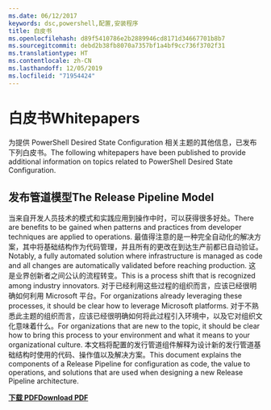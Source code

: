 ```yaml
---
ms.date: 06/12/2017
keywords: dsc,powershell,配置,安装程序
title: 白皮书
ms.openlocfilehash: d89f5410786e2b2889946cd8171d34667701b8b7
ms.sourcegitcommit: debd2b38fb8070a7357bf1a4bf9cc736f3702f31
ms.translationtype: HT
ms.contentlocale: zh-CN
ms.lasthandoff: 12/05/2019
ms.locfileid: "71954424"
---
```

# <a name="whitepapers"></a><span data-ttu-id="9b243-103">白皮书</span><span class="sxs-lookup"><span data-stu-id="9b243-103">Whitepapers</span></span>

<span data-ttu-id="9b243-104">为提供 PowerShell Desired State Configuration 相关主题的其他信息，已发布下列白皮书。</span><span class="sxs-lookup"><span data-stu-id="9b243-104">The following whitepapers have been published to provide additional information on topics related to PowerShell Desired State Configuration.</span></span>

## <a name="the-release-pipeline-model"></a><span data-ttu-id="9b243-105">发布管道模型</span><span class="sxs-lookup"><span data-stu-id="9b243-105">The Release Pipeline Model</span></span>
<span data-ttu-id="9b243-106">当来自开发人员技术的模式和实践应用到操作中时，可以获得很多好处。</span><span class="sxs-lookup"><span data-stu-id="9b243-106">There are benefits to be gained when patterns and practices from developer techniques are applied to operations.</span></span> <span data-ttu-id="9b243-107">最值得注意的是一种完全自动化的解决方案，其中将基础结构作为代码管理，并且所有的更改在到达生产前都已自动验证。</span><span class="sxs-lookup"><span data-stu-id="9b243-107">Notably, a fully automated solution where infrastructure is managed as code and all changes are automatically validated before reaching production.</span></span> <span data-ttu-id="9b243-108">这是业界创新者之间公认的流程转变。</span><span class="sxs-lookup"><span data-stu-id="9b243-108">This is a process shift that is recognized among industry innovators.</span></span> <span data-ttu-id="9b243-109">对于已经利用这些过程的组织而言，应该已经很明确如何利用 Microsoft 平台。</span><span class="sxs-lookup"><span data-stu-id="9b243-109">For organizations already leveraging these processes, it should be clear how to leverage Microsoft platforms.</span></span> <span data-ttu-id="9b243-110">对于不熟悉此主题的组织而言，应该已经很明确如何将此过程引入环境中，以及它对组织文化意味着什么。</span><span class="sxs-lookup"><span data-stu-id="9b243-110">For organizations that are new to the topic, it should be clear how to bring this process to your environment and what it means to your organizational culture.</span></span> <span data-ttu-id="9b243-111">本文档将配置的发行管道组件解释为设计新的发行管道基础结构时使用的代码、操作值以及解决方案。</span><span class="sxs-lookup"><span data-stu-id="9b243-111">This document explains the components of a Release Pipeline for configuration as code, the value to operations, and solutions that are used when designing a new Release Pipeline architecture.</span></span>

<span data-ttu-id="9b243-112">**[下载 PDF](https://aka.ms/thereleasepipelinemodelpdf)**</span><span class="sxs-lookup"><span data-stu-id="9b243-112">**[Download PDF](https://aka.ms/thereleasepipelinemodelpdf)**</span></span>